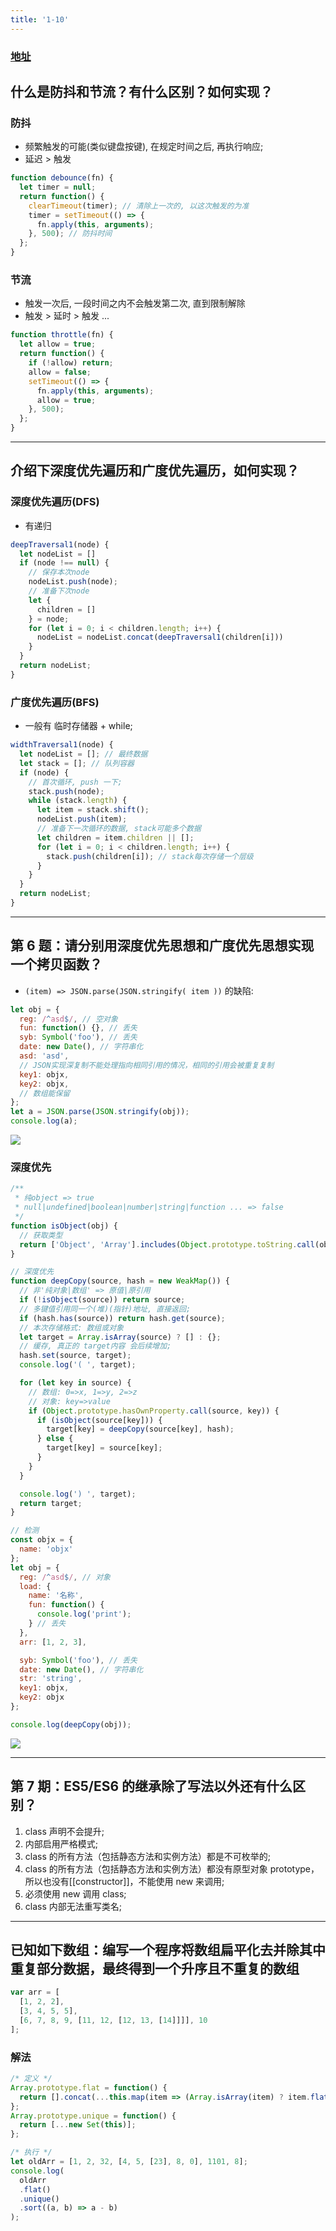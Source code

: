 ```yaml
---
title: '1-10'
---
```


### [地址](https://juejin.im/post/5d23e750f265da1b855c7bbe)

## 什么是防抖和节流？有什么区别？如何实现？

### 防抖

* 频繁触发的可能(类似键盘按键), 在规定时间之后, 再执行响应; 
* 延迟 > 触发

```js
function debounce(fn) {
  let timer = null;
  return function() {
    clearTimeout(timer); // 清除上一次的, 以这次触发的为准
    timer = setTimeout(() => {
      fn.apply(this, arguments);
    }, 500); // 防抖时间
  };
}
```

### 节流

* 触发一次后, 一段时间之内不会触发第二次, 直到限制解除
* 触发 > 延时 > 触发 ...

```js
function throttle(fn) {
  let allow = true;
  return function() {
    if (!allow) return;
    allow = false;
    setTimeout(() => {
      fn.apply(this, arguments);
      allow = true;
    }, 500);
  };
}
```

---

## 介绍下深度优先遍历和广度优先遍历，如何实现？

### 深度优先遍历(DFS)

* 有递归

```js
deepTraversal1(node) {
  let nodeList = []
  if (node !== null) {
    // 保存本次node
    nodeList.push(node);
    // 准备下次node
    let {
      children = []
    } = node;
    for (let i = 0; i < children.length; i++) {
      nodeList = nodeList.concat(deepTraversal1(children[i]))
    }
  }
  return nodeList;
}
```

### 广度优先遍历(BFS)

* 一般有 临时存储器 + while; 

```js
widthTraversal1(node) {
  let nodeList = []; // 最终数据
  let stack = []; // 队列容器
  if (node) {
    // 首次循环, push 一下;
    stack.push(node);
    while (stack.length) {
      let item = stack.shift();
      nodeList.push(item);
      // 准备下一次循环的数据, stack可能多个数据
      let children = item.children || [];
      for (let i = 0; i < children.length; i++) {
        stack.push(children[i]); // stack每次存储一个层级
      }
    }
  }
  return nodeList;
}
```

---

## 第 6 题：请分别用深度优先思想和广度优先思想实现一个拷贝函数？

* `(item) => JSON.parse(JSON.stringify( item ))` 的缺陷:

```js
let obj = {
  reg: /^asd$/, // 空对象
  fun: function() {}, // 丢失
  syb: Symbol('foo'), // 丢失
  date: new Date(), // 字符串化
  asd: 'asd',
  // JSON实现深复制不能处理指向相同引用的情况，相同的引用会被重复复制
  key1: objx,
  key2: objx,
  // 数组能保留
};
let a = JSON.parse(JSON.stringify(obj));
console.log(a);
```

![](https://ran-1303246897.cos.ap-guangzhou.myqcloud.com/www/markdown/3.png)

### 深度优先

```js
/**
 * 纯object => true
 * null|undefined|boolean|number|string|function ... => false
 */
function isObject(obj) {
  // 获取类型
  return ['Object', 'Array'].includes(Object.prototype.toString.call(obj).slice(8, -1));
}

// 深度优先
function deepCopy(source, hash = new WeakMap()) {
  // 非'纯对象|数组' => 原值|原引用
  if (!isObject(source)) return source;
  // 多键值引用同一个(堆)(指针)地址, 直接返回;
  if (hash.has(source)) return hash.get(source);
  // 本次存储格式: 数组或对象
  let target = Array.isArray(source) ? [] : {};
  // 缓存, 真正的 target内容 会后续增加;
  hash.set(source, target);
  console.log('( ', target);

  for (let key in source) {
    // 数组: 0=>x, 1=>y, 2=>z
    // 对象: key=>value
    if (Object.prototype.hasOwnProperty.call(source, key)) {
      if (isObject(source[key])) {
        target[key] = deepCopy(source[key], hash);
      } else {
        target[key] = source[key];
      }
    }
  }

  console.log(') ', target);
  return target;
}

// 检测
const objx = {
  name: 'objx'
};
let obj = {
  reg: /^asd$/, // 对象
  load: {
    name: '名称',
    fun: function() {
      console.log('print');
    } // 丢失
  },
  arr: [1, 2, 3],

  syb: Symbol('foo'), // 丢失
  date: new Date(), // 字符串化
  str: 'string',
  key1: objx,
  key2: objx
};

console.log(deepCopy(obj));
```

![](https://ran-1303246897.cos.ap-guangzhou.myqcloud.com/www/markdown/4.png)

---

## 第 7 期：ES5/ES6 的继承除了写法以外还有什么区别？

1. class 声明不会提升;
2. 内部启用严格模式;
3. class 的所有方法（包括静态方法和实例方法）都是不可枚举的;
4. class 的所有方法（包括静态方法和实例方法）都没有原型对象 prototype，所以也没有[[constructor]]，不能使用 new 来调用;
5. 必须使用 new 调用 class;
6. class 内部无法重写类名;

---

## 已知如下数组：编写一个程序将数组扁平化去并除其中重复部分数据，最终得到一个升序且不重复的数组

```js
var arr = [
  [1, 2, 2],
  [3, 4, 5, 5],
  [6, 7, 8, 9, [11, 12, [12, 13, [14]]]], 10
];
```

### 解法

```js
/* 定义 */
Array.prototype.flat = function() {
  return [].concat(...this.map(item => (Array.isArray(item) ? item.flat() : [item])));
};
Array.prototype.unique = function() {
  return [...new Set(this)];
};

/* 执行 */
let oldArr = [1, 2, 32, [4, 5, [23], 8, 0], 1101, 8];
console.log(
  oldArr
  .flat()
  .unique()
  .sort((a, b) => a - b)
);
```
